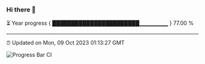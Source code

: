 ### Hi there 👋

⏳ Year progress { ███████████████████████▁▁▁▁▁▁▁ } 77.00 %

---

⏰ Updated on Mon, 09 Oct 2023 01:13:27 GMT

![Progress Bar CI](https://github.com/ZhaoGui/ZhaoGui/workflows/Progress%20Bar%20CI/badge.svg)
